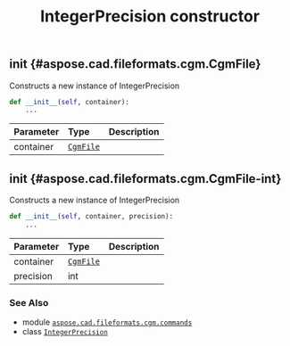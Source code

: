 ﻿---
title: IntegerPrecision constructor
second_title: Aspose.CAD for Python via .NET API References
description: 
type: docs
weight: 10
url: /python-net/aspose.cad.fileformats.cgm.commands/integerprecision/__init__/
is_root: false
---

## __init__ {#aspose.cad.fileformats.cgm.CgmFile}

Constructs a new instance of IntegerPrecision



```python
def __init__(self, container):
    ...
```


| Parameter | Type | Description |
| :- | :- | :- |
| container | [`CgmFile`](/cad/python-net/aspose.cad.fileformats.cgm/cgmfile) |  |


## __init__ {#aspose.cad.fileformats.cgm.CgmFile-int}

Constructs a new instance of IntegerPrecision



```python
def __init__(self, container, precision):
    ...
```


| Parameter | Type | Description |
| :- | :- | :- |
| container | [`CgmFile`](/cad/python-net/aspose.cad.fileformats.cgm/cgmfile) |  |
| precision | int |  |



### See Also
* module [`aspose.cad.fileformats.cgm.commands`](../../)
* class [`IntegerPrecision`](/cad/python-net/aspose.cad.fileformats.cgm.commands/integerprecision)

